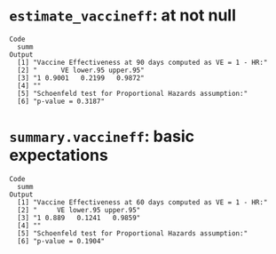 # `estimate_vaccineff`: at not null

    Code
      summ
    Output
      [1] "Vaccine Effectiveness at 90 days computed as VE = 1 - HR:"
      [2] "      VE lower.95 upper.95"                               
      [3] "1 0.9001   0.2199   0.9872"                               
      [4] ""                                                         
      [5] "Schoenfeld test for Proportional Hazards assumption:"     
      [6] "p-value = 0.3187"                                         

# `summary.vaccineff`: basic expectations

    Code
      summ
    Output
      [1] "Vaccine Effectiveness at 60 days computed as VE = 1 - HR:"
      [2] "     VE lower.95 upper.95"                                
      [3] "1 0.889   0.1241   0.9859"                                
      [4] ""                                                         
      [5] "Schoenfeld test for Proportional Hazards assumption:"     
      [6] "p-value = 0.1904"                                         

